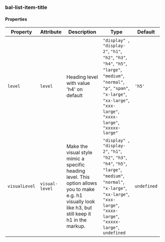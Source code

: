 ### bal-list-item-title
 
#### Properties

| Property      | Attribute      | Description                                                                                                                                             | Type                                                                                                                                                                                                                              | Default     |
| ------------- | -------------- | ------------------------------------------------------------------------------------------------------------------------------------------------------- | --------------------------------------------------------------------------------------------------------------------------------------------------------------------------------------------------------------------------------- | ----------- |
| `level`       | `level`        | Heading level with value 'h4' on default                                                                                                                | `"display" `, ` "display-2" `, ` "h1" `, ` "h2" `, ` "h3" `, ` "h4" `, ` "h5" `, ` "large" `, ` "medium" `, ` "normal" `, ` "p" `, ` "span" `, ` "x-large" `, ` "xx-large" `, ` "xxx-large" `, ` "xxxx-large" `, ` "xxxxx-large"` | `'h5'`      |
| `visualLevel` | `visual-level` | Make the visual style mimic a specific heading level. This option allows you to make e.g. h1 visually look like h3, but still keep it h1 in the markup. | `"display" `, ` "display-2" `, ` "h1" `, ` "h2" `, ` "h3" `, ` "h4" `, ` "h5" `, ` "large" `, ` "medium" `, ` "normal" `, ` "x-large" `, ` "xx-large" `, ` "xxx-large" `, ` "xxxx-large" `, ` "xxxxx-large" `, ` undefined`       | `undefined` |


 